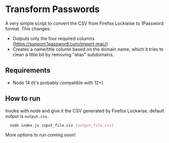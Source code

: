 # Transform Passwords

A very simple script to convert the CSV from Firefox Lockwise to 1Password format. This changes:

* Outputs only the four required columns (https://support.1password.com/import-mac/)
* Creates a name/title column based on the domain name, which it tries to clean a little bit by removing "alias" subdomains.


## Requirements

  * Node 14 (it's probably compatible with 12+)

## How to run

Invoke with node and give it the CSV generated by Firefox Lockwise, default output is `output.csv`.

```sh
  node index.js input_file.csv [output_file.csv]
```

More options to run coming soon!
